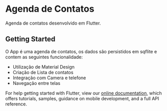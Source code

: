 # Agenda de Contatos

Agenda de contatos desenvolvido em Flutter.

## Getting Started

O App é uma agenda de contatos, os dados são persistidos em sqflite e contem as seguintes funcionalidade:

- Utilização de Material Design
- Criação de Lista de contatos
- Integração com Camera e telefone
- Navegação entre telas


For help getting started with Flutter, view our
[online documentation](https://flutter.dev/docs), which offers tutorials,
samples, guidance on mobile development, and a full API reference.
